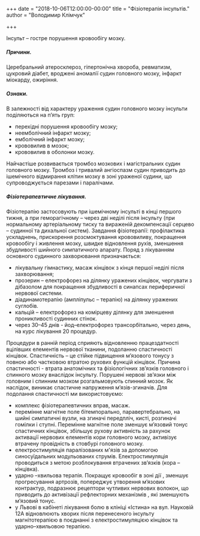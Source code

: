+++
date = "2018-10-06T12:00:00-00:00"
title = "Фізіотерапія інсультів."
author = "Володимир Клімчук"

+++
 

Інсульт – гостре порушення кровообігу  мозку.

##### Причини.

 Церебральний атеросклероз, гіпертонічна хвороба, ревматизм, цукровий діабет, вроджені аномалії судин головного мозку, інфаркт міокарду, ожиріння.

##### Ознаки.
 
В залежності від характеру ураження судин головного мозку інсульти поділяються на п’ять груп:

 * перехідні порушення кровообігу  мозку;
 * неемболічний інфаркт мозку;
 * емболічний інфаркт мозку;
 * крововилив в мозок;
 * крововилив в оболонки мозку. 

Найчастіше розвивається тромбоз мозкових і магістральних судин головного мозку. Тромбоз і тривалий ангіоспазм судин приводить до ішемічного відмирання клітин мозку в зоні ураженої судини, що супроводжується парезами і паралічами.

##### Фізіотерапевтичне лікування.

 Фізіотерапію застосовують при ішемічному інсульті в кінці першого тижня, а при геморагічному – через дві неділі після інсульту (при нормальному артеріальному тиску та вираженій декомпенсації серцево – судинної та дихальної систем). Завдання фізіотерапії: профілактика ускладнень, прискорення розсмоктування крововиливу, покращення кровообігу і живлення мозку, швидке відновлення рухів, зменшення збудливості шийного симпатичного апарату. Поряд з лікуванням основного судинного захворювання призначається:
 
 *	лікувальну гімнастику, масаж кінцівок з кінця першої неділі після захворювання; 
 *	прозерин – електрофорез на ділянку уражених кінцівок, чергувати з дібазолом для покращення збудливості в синапсах периферичної нервової системи.
 *	діадинамотерапію (ампліпульс – терапію) на ділянку уражених суглобів.
 *	кальцій – електрофорез на комірцеву ділянку для зменшення проникливості судинних стінок.
 *	через 30–45 днів - йод–електрофорез трансорбітально, через день, на курс лікування 20 процедур.  
 
Процедури в ранній період сприяють відновленню працездатності вцілівших елементів нервової тканини, подоланню спастичності кінцівок. 
Спастичність – це стійке підвищення м’язового тонусу з повною або частковою втратою рухових функцій кінцівок. Причина спастичності - втрата анатомічних та  фізіологічних зв’язків головного і спинного мозку внаслідок інсульту. Порушені нервові зв’язки між головним і спинним мозком розгальмовують спинний мозок. Як наслідок, виникає спастичне напруження м’язів-згиначів.  Для подолання спастичності ми використовуємо:

 * комплекс фізіотерапевтичних вправ, масаж.
 * перемінне магнітне поле бітемпорально, паравертебрально, на шийні симпатичні вузли, на згиначі передпліч, кисті, розгиначі гомілки і ступні. Перемінне магнітне поле зменшує м’язовий тонус спастичних кінцівок, збільшує рухову активність за рахунок активації нервових елементів кори головного мозку, активізує втрачену провідність в стовбурі головного мозку.
 * eлектростимуляція паралізованих м'язів за допомогою синосуїдальних модульованих струмів. Електростимуляція проводиться з метою розблокування втрачених зв’язків (кора – кінцівка).
 * ударно –хвильова терапія. Покращує кровообіг в зоні дії , зменшує прогресування артрозів, попереджує утворення м’язових контрактур, подразнює рецептори чутливих нервових волокон, що приводить до активізації рефлекторних механізмів , які зменшують м’язовий тонус.
 * у Львові в кабінеті лікування болю в клініці «Істина» на вул. Науковій 12А відновлюють хворих після перенесеного інсульту магнітотерапією в поєднанні з електростимуляцією кінцівок та ударно–хвильовою терапією.



  
 



